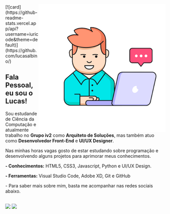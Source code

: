 <img src="https://github.com/lucasalbino/lucasalbino/blob/main/img/img.png?raw=true" min-width="400px" max-width="400px" width="400px" align="right">
[![card](https://github-readme-stats.vercel.app/api?username=iuricode&theme=default)](https://github.com/lucasalbino/)

## Fala Pessoal, eu sou o Lucas!

<p align="left"> 	<p align="left"> 
  Sou estudande de Ciência da Computação e atualmente trabalho no <strong>Grupo iv2</strong> como <strong>Arquiteto de Soluções</strong>, mas também atuo como <strong>Desenvolvedor Front-End</strong> e <strong>UI/UX Designer</strong>. 
  <br>
    
  Nas minhas horas vagas gosto de estar estudando sobre programação e desenvolvendo alguns projetos para aprimorar meus conhecimentos. 
</p>	</p>


<p align="left">	<p align="left">
 <strong> - Conhecimentos:</strong> HTML5, CSS3, Javascript, Python e UI/UX Design.
</p>	</p>


<p align="left">	<p align="left">
  <strong>- Ferramentas:</strong> Visual Studio Code, Adobe XD, Git e GitHub
</p>	</p>

<p align="left">	<p align="left">
    - Para saber mais sobre mim, basta me acompanhar nas redes sociais abaixo.
    <br>
    <br>

  <a href="https://www.instagram.com/luccodes/?hl=pt-br"><img src="https://img.shields.io/badge/Instagram-E4405F?style=for-the-badge&logo=instagram&logoColor=white"/></a>
  <a href="https://www.linkedin.com/in/lucas-albino-9a6577180"><img src="https://img.shields.io/badge/LinkedIn-0077B5?style=for-the-badge&logo=linkedin&logoColor=white"/></a>
  
</p>	</p>
